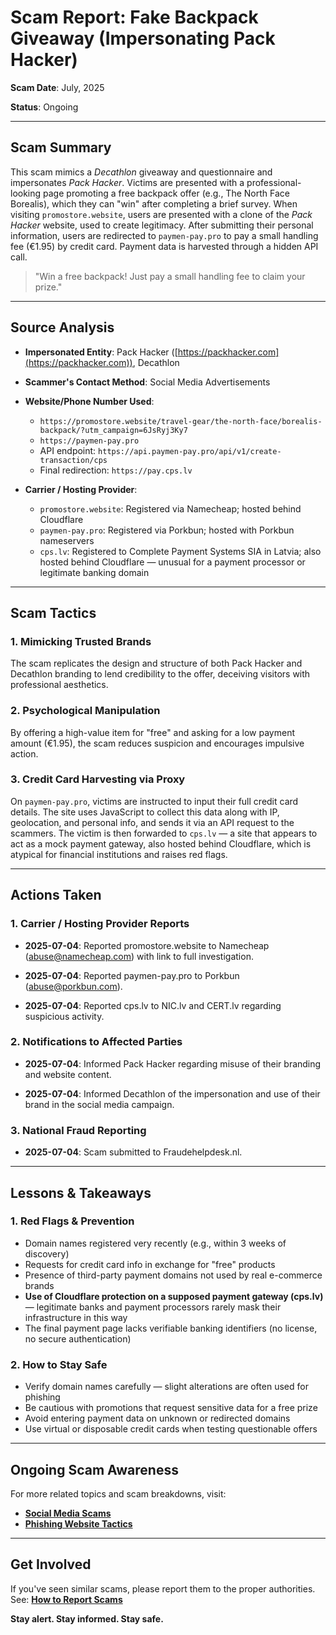 # Scam Report: Fake Backpack Giveaway (Impersonating Pack Hacker)

**Scam Date**: July, 2025

**Status**: Ongoing

---

## Scam Summary

This scam mimics a *Decathlon* giveaway and questionnaire and impersonates *Pack Hacker*. Victims are presented with a professional-looking page promoting a free backpack offer (e.g., The North Face Borealis), which they can "win" after completing a brief survey. When visiting `promostore.website`, users are presented with a clone of the *Pack Hacker* website, used to create legitimacy. After submitting their personal information, users are redirected to `paymen-pay.pro` to pay a small handling fee (€1.95) by credit card. Payment data is harvested through a hidden API call.

> "Win a free backpack! Just pay a small handling fee to claim your prize."

---

## Source Analysis

* **Impersonated Entity**: Pack Hacker ([https://packhacker.com](https://packhacker.com)), Decathlon
* **Scammer's Contact Method**: Social Media Advertisements
* **Website/Phone Number Used**:

  * `https://promostore.website/travel-gear/the-north-face/borealis-backpack/?utm_campaign=6JsRyj3Ky7`
  * `https://paymen-pay.pro`
  * API endpoint: `https://api.paymen-pay.pro/api/v1/create-transaction/cps`
  * Final redirection: `https://pay.cps.lv`
* **Carrier / Hosting Provider**:

  * `promostore.website`: Registered via Namecheap; hosted behind Cloudflare
  * `paymen-pay.pro`: Registered via Porkbun; hosted with Porkbun nameservers
  * `cps.lv`: Registered to Complete Payment Systems SIA in Latvia; also hosted behind Cloudflare — unusual for a payment processor or legitimate banking domain

---

## Scam Tactics

### 1. Mimicking Trusted Brands

The scam replicates the design and structure of both Pack Hacker and Decathlon branding to lend credibility to the offer, deceiving visitors with professional aesthetics.

### 2. Psychological Manipulation

By offering a high-value item for "free" and asking for a low payment amount (€1.95), the scam reduces suspicion and encourages impulsive action.

### 3. Credit Card Harvesting via Proxy

On `paymen-pay.pro`, victims are instructed to input their full credit card details. The site uses JavaScript to collect this data along with IP, geolocation, and personal info, and sends it via an API request to the scammers. The victim is then forwarded to `cps.lv` — a site that appears to act as a mock payment gateway, also hosted behind Cloudflare, which is atypical for financial institutions and raises red flags.

---

## Actions Taken

### 1. Carrier / Hosting Provider Reports

* **2025-07-04**: Reported promostore.website to Namecheap (abuse@namecheap.com) with link to full investigation.

* **2025-07-04**: Reported paymen-pay.pro to Porkbun (abuse@porkbun.com).

* **2025-07-04**: Reported cps.lv to NIC.lv and CERT.lv regarding suspicious activity.

### 2. Notifications to Affected Parties

* **2025-07-04**: Informed Pack Hacker regarding misuse of their branding and website content.

* **2025-07-04**: Informed Decathlon of the impersonation and use of their brand in the social media campaign.

### 3. National Fraud Reporting

* **2025-07-04**: Scam submitted to Fraudehelpdesk.nl.

---

## Lessons & Takeaways

### 1. Red Flags & Prevention

* Domain names registered very recently (e.g., within 3 weeks of discovery)
* Requests for credit card info in exchange for "free" products
* Presence of third-party payment domains not used by real e-commerce brands
* **Use of Cloudflare protection on a supposed payment gateway (cps.lv)** — legitimate banks and payment processors rarely mask their infrastructure in this way
* The final payment page lacks verifiable banking identifiers (no license, no secure authentication)

### 2. How to Stay Safe

* Verify domain names carefully — slight alterations are often used for phishing
* Be cautious with promotions that request sensitive data for a free prize
* Avoid entering payment data on unknown or redirected domains
* Use virtual or disposable credit cards when testing questionable offers

---

## Ongoing Scam Awareness

For more related topics and scam breakdowns, visit:

* [**Social Media Scams**](../General/SocialMediaScam.md)
* [**Phishing Website Tactics**](../General/PhishingWebsiteTactics.md)

---

## Get Involved

If you've seen similar scams, please report them to the proper authorities.
See: [**How to Report Scams**](../General/GetInvolved.md)

**Stay alert. Stay informed. Stay safe.**
